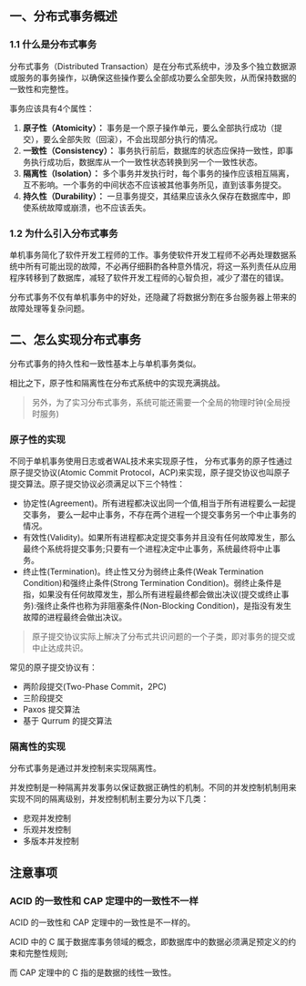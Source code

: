 ## 一、分布式事务概述

### 1.1 什么是分布式事务

分布式事务（Distributed Transaction）是在分布式系统中，涉及多个独立数据源或服务的事务操作，以确保这些操作要么全部成功要么全部失败，从而保持数据的一致性和完整性。

事务应该具有4个属性：

1. **原子性（Atomicity）：** 事务是一个原子操作单元，要么全部执行成功（提交），要么全部失败（回滚），不会出现部分执行的情况。
2. **一致性（Consistency）：** 事务执行前后，数据库的状态应保持一致性，即事务执行成功后，数据库从一个一致性状态转换到另一个一致性状态。
3. **隔离性（Isolation）：** 多个事务并发执行时，每个事务的操作应该相互隔离，互不影响。一个事务的中间状态不应该被其他事务所见，直到该事务提交。
4. **持久性（Durability）：** 一旦事务提交，其结果应该永久保存在数据库中，即使系统故障或崩溃，也不应该丢失。





### 1.2 为什么引入分布式事务

单机事务简化了软件开发工程师的工作。事务使软件开发工程师不必再处理数据系统中所有可能出现的故障，不必再仔细斟酌各种意外情况，将这一系列责任从应用程序转移到了数据库，减轻了软件开发工程师的心智负担，减少了潜在的错误。

分布式事务不仅有单机事务中的好处，还隐藏了将数据分割在多台服务器上带来的故障处理等复杂问题。





## 二、怎么实现分布式事务

分布式事务的持久性和一致性基本上与单机事务类似。

相比之下，原子性和隔离性在分布式系统中的实现充满挑战。

>  另外，为了实习分布式事务，系统可能还需要一个全局的物理时钟(全局授时服务)



### 原子性的实现

不同于单机事务使用日志或者WAL技术来实现原子性， 分布式事务的原子性通过原子提交协议(Atomic Commit Protocol，ACP)来实现，原子提交协议也叫原子提交算法。原子提交协议必须满足以下三个特性：

- 协定性(Agreement)。所有进程都决议出同一个值,相当于所有进程要么一起提交事务，
  要么一起中止事务，不存在两个进程一个提交事务另一个中止事务的情况。
- 有效性(Validity)。如果所有进程都决定提交事务并且没有任何故障发生，那么最终个系统将提交事务;只要有一个进程决定中止事务，系统最终将中止事务。
- 终止性(Termination)。终止性又分为弱终止条件(Weak Termination Condition)和强终止条件(Strong Termination Condition)。弱终止条件是指，如果没有任何故障发生，那么所有进程最终都会做出决议(提交或终止事务):强终止条件也称为非阻塞条件(Non-Blocking Condition)，是指没有发生故障的进程最终会做出决议。

> 原子提交协议实际上解决了分布式共识问题的一个子类，即对事务的提交或中止达成共识。

常见的原子提交协议有：

- 两阶段提交(Two-Phase Commit，2PC)
- 三阶段提交
- Paxos 提交算法
- 基于 Qurrum 的提交算法



### 隔离性的实现

分布式事务是通过并发控制来实现隔离性。

并发控制是一种隔离并发事务以保证数据正确性的机制。不同的并发控制机制用来实现不同的隔离级别，并发控制机制主要分为以下几类：

- 悲观并发控制
- 乐观并发控制
- 多版本并发控制





## 注意事项

### ACID 的一致性和 CAP 定理中的一致性不一样

ACID 的一致性和 CAP 定理中的一致性是不一样的。

ACID 中的 C 属于数据库事务领域的概念，即数据库中的数据必须满足预定义的约束和完整性规则;

而 CAP 定理中的 C 指的是数据的线性一致性。